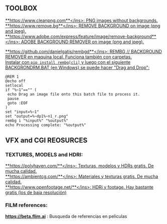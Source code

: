 ## TOOLBOX   

<ins>**https://www.cleanpng.com**</ins>:  PNG images without backgrounds.   
<ins>**https://www.remove.bg**</ins>:  REMOVE BACKGROUND on image (png and jpeg).   
<ins>**https://www.adobe.com/express/feature/image/remove-background**</ins>:  ADOBE BACKGROUND REMOVER on image (png and jpeg).   
   
<ins>**https://github.com/danielgatis/rembgd**</ins>:  REMBG // BACKGROUND REMOVER en maquina local. Funciona también con carpetas.     
Instalar con ```pip install rembg[cli]``` y luego con el siguiente BACKGRONDRM.BAT (en Windows) se puede hacer "Drag and Drop":      
 ```
@REM 1
@echo off
setlocal
if "%~1"=="" (
  echo Drag an image file onto this batch file to process it.
  pause
  goto :EOF
)
set "input=%~1"
set "output=%~dp1%~n1_r.png"
rembg i "%input%" "%output%"
echo Processing complete: "%output%"
```


## VFX and CGI REOSURCES

### TEXTURES, MODELS and HDRI:   
<ins>**https://polyhaven.com/**</ins>: Texturas, modelos y HDRs gratis. De mucha calidad.   
<ins>**https://ambientcg.com/**</ins>: Materiales y texturas gratis. De mucha calidad.   
<ins>**https://www.openfootage.net/**</ins>: HDRi y footage. Hay bastante gratis (los de baja resolución)  

### FILM references:   

**https://beta.flim.ai** : Busqueda de referencias en peliculas    

